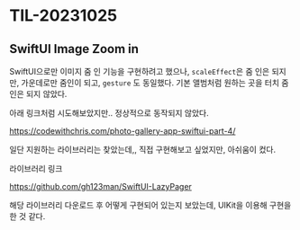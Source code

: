# TIL-20231025

## SwiftUI Image Zoom in

SwiftUI으로만 이미지 줌 인 기능을 구현하려고 했으나, `scaleEffect`은 줌 인은 되지만, 가운데로만 줌인이 되고, `gesture` 도 동일했다. 기본 앨범처럼 원하는 곳을 터치 줌인은 되지 않았다.


아래 링크처럼 시도해보았지만.. 정상적으로 동작되지 않았다.

https://codewithchris.com/photo-gallery-app-swiftui-part-4/

일단 지원하는 라이브러리는 찾았는데,, 직접 구현해보고 싶었지만, 아쉬움이 컸다.

라이브러리 링크

 https://github.com/gh123man/SwiftUI-LazyPager

해당 라이브러리 다운로드 후 어떻게 구현되어 있는지 보았는데, UIKit을 이용해 구현을 한 것 같다.
